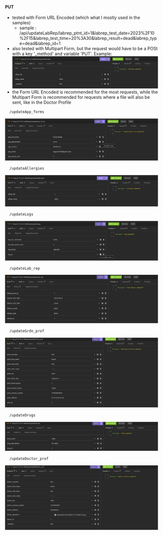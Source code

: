 #### PUT
* tested with Form URL Encoded (which what I mostly used in the samples)
     * sample : /api/updateLabRep/labrep_ptnt_id=1&labrep_test_date=2023%2F10%2F15&labrep_test_time=20%3A30&labrep_result=dead&labrep_type=dead&labrep_id=1
* also tested with Multipart Form, but the request would have to be a POSt with a key '_method' and variable 'PUT'. Example:
![multipartform](screenshots/post-updateAllergies.png)
* the Form URL Encoded is recommended for the most requests, while the Multipart Form is recommended for requests where a file will also be sent, like in the Doctor Profile

```bash
  /updateApp_forms
```
![app_forms](screenshots/put-updateApp_forms.png)

```bash
  /updateAllergies
```
![allergies](screenshots/put-updateAllergies.png)

```bash
  /updateLogs
```
![logs](screenshots/put-updateLogs.png)

```bash
  /updateLab_rep
```
![lab_rep](screenshots/put-updateLabrep.png)

```bash
  /updateGrdn_prof
```
![grdn_prof](screenshots/put-updateGrdn_prof.png)

```bash
  /updateDrugs
```
![drugs](screenshots/put-updateDrugs.png)

```bash
  /updateDoctor_prof
```
![doctor_prof](screenshots/put-updateDoctor_prof.png)